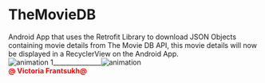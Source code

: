 # TheMovieDB
Android App that uses the Retrofit Library to download JSON Objects containing movie details from The Movie DB API, this movie details will now be displayed in a RecyclerView on the Android App.
<br>![animation 1](https://user-images.githubusercontent.com/20156577/31053293-205c0802-a6a3-11e7-83fa-e9212837ec49.gif)_______________![animation](https://user-images.githubusercontent.com/20156577/31053226-7dac04aa-a6a1-11e7-8b64-8520c17db156.gif)
<br><font color="red"><b>@ Victoria  Frantsukh@</b></font>
